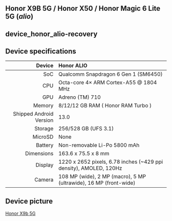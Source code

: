 #
## Honor X9B 5G / Honor X50 / Honor Magic 6 Lite 5G (_alio_)
## device_honor_alio-recovery

## Device specifications

Device                 | Honor ALIO
-----------------------:|:-------------------------
SoC                     | Qualcomm Snapdragon 6 Gen 1 (SM6450)
CPU                     | Octa-core 4× ARM Cortex-A55 @ 1804 MHz | 4× ARM Cortex-A78 @ 2208MHz
GPU                     | Adreno (TM) 710
Memory                  | 8/12/12 GB RAM ( Honor RAM Turbo )
Shipped Android Version | 13.0
Storage                 | 256/528 GB (UFS 3.1)
MicroSD                 | None
Battery                 | Non-removable Li-Po 5800 mAh
Dimensions              | 163.6 x 75.5 x 8 mm
Display                 | 1220 x 2652 pixels, 6.78 inches (~429 ppi density), AMOLED, 120Hz
Camera                  | 108 MP (wide), 2 MP (macro), 5 MP (ultrawide), 16 MP (front-wide)

## Device picture

[Honor X9b 5G](https://fdn2.gsmarena.com/vv/pics/honor/honor-x9b-2.jpg)



